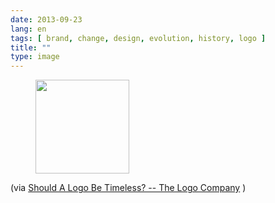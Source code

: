 ```yaml
---
date: 2013-09-23
lang: en
tags: [ brand, change, design, evolution, history, logo ]
title: ""
type: image
---
```


<figure>
<a
href="https://hugo.ferreira.cc/via-should-a-logo-be-timeless-the-logo/attachment/370/"
rel="attachment"><img
src="https://hugo.ferreira.cc/wp-content/uploads/2013/09/tumblr_mtl7loti6x1qz82meo1_r1_1280-150x150.png"
width="150" height="150" /></a></figure>

(via [Should A Logo Be Timeless? -- The Logo
Company](http://thelogocompany.net/blog/logo-design/corporate-logo-evolution/)
)

